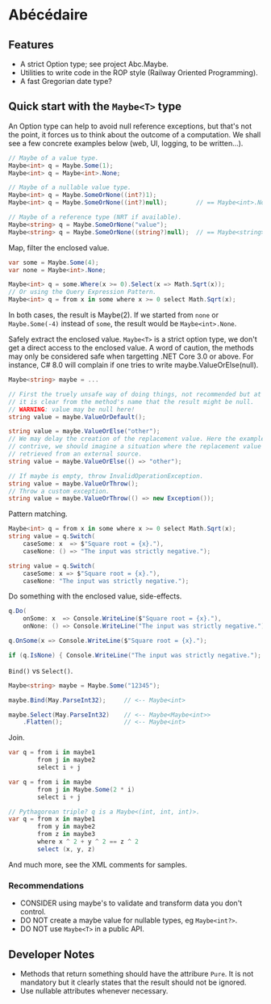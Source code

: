 # Abécédaire

Features
--------

- A strict Option type; see project Abc.Maybe.
- Utilities to write code in the ROP style (Railway Oriented Programming).
- A fast Gregorian date type?

Quick start with the `Maybe<T>` type
------------------------------------

An Option type can help to avoid null reference exceptions, but that's not the
point, it forces us to think about the outcome of a computation. We shall see
a few concrete examples below (web, UI, logging, to be written...).

```csharp
// Maybe of a value type.
Maybe<int> q = Maybe.Some(1);
Maybe<int> q = Maybe<int>.None;

// Maybe of a nullable value type.
Maybe<int> q = Maybe.SomeOrNone((int?)1);
Maybe<int> q = Maybe.SomeOrNone((int?)null);        // == Maybe<int>.None

// Maybe of a reference type (NRT if available).
Maybe<string> q = Maybe.SomeOrNone("value");
Maybe<string> q = Maybe.SomeOrNone((string?)null);  // == Maybe<string>.None
```

Map, filter the enclosed value.
```csharp
var some = Maybe.Some(4);
var none = Maybe<int>.None;

Maybe<int> q = some.Where(x >= 0).Select(x => Math.Sqrt(x));
// Or using the Query Expression Pattern.
Maybe<int> q = from x in some where x >= 0 select Math.Sqrt(x);
```
In both cases, the result is Maybe(2).
If we started from `none` or `Maybe.Some(-4)` instead of `some`, the result
would be `Maybe<int>.None`.

Safely extract the enclosed value. `Maybe<T>` is a strict option type, we don't
get a direct access to the enclosed value.
A word of caution, the methods may only be considered safe when targetting
.NET Core 3.0 or above. For instance, C# 8.0 will complain if one tries to
write maybe.ValueOrElse(null).
```csharp
Maybe<string> maybe = ...

// First the truely unsafe way of doing things, not recommended but at least
// it is clear from the method's name that the result might be null.
// WARNING: value may be null here!
string value = maybe.ValueOrDefault();

string value = maybe.ValueOrElse("other");
// We may delay the creation of the replacement value. Here the example is a bit
// contrive, we should imagine a situation where the replacement value is
// retrieved from an external source.
string value = maybe.ValueOrElse(() => "other");

// If maybe is empty, throw InvalidOperationException.
string value = maybe.ValueOrThrow();
// Throw a custom exception.
string value = maybe.ValueOrThrow(() => new Exception());
```

Pattern matching.
```csharp
Maybe<int> q = from x in some where x >= 0 select Math.Sqrt(x);
string value = q.Switch(
    caseSome: x  => $"Square root = {x}."),
    caseNone: () => "The input was strictly negative.");

string value = q.Switch(
    caseSome: x => $"Square root = {x}."),
    caseNone: "The input was strictly negative.");
```

Do something with the enclosed value, side-effects.
```csharp
q.Do(
    onSome: x  => Console.WriteLine($"Square root = {x}."),
    onNone: () => Console.WriteLine("The input was strictly negative."));

q.OnSome(x => Console.WriteLine($"Square root = {x}.");

if (q.IsNone) { Console.WriteLine("The input was strictly negative."); }
```

`Bind()` vs `Select()`.
```csharp
Maybe<string> maybe = Maybe.Some("12345");

maybe.Bind(May.ParseInt32);     // <-- Maybe<int>

maybe.Select(May.ParseInt32)    // <-- Maybe<Maybe<int>>
    .Flatten();                 // <-- Maybe<int>
```

Join.
```csharp
var q = from i in maybe1
        from j in maybe2
        select i + j

var q = from i in maybe
        from j in Maybe.Some(2 * i)
        select i + j

// Pythagorean triple? q is a Maybe<(int, int, int)>.
var q = from x in maybe1
        from y in maybe2
        from z in maybe3
        where x ^ 2 + y ^ 2 == z ^ 2
        select (x, y, z)
```

And much more, see the XML comments for samples.

### Recommendations

- CONSIDER using maybe's to validate and transform data you don't control.
- DO NOT create a maybe value for nullable types, eg `Maybe<int?>`.
- DO NOT use `Maybe<T>` in a public API.

Developer Notes
---------------

- Methods that return something should have the attribure `Pure`. It is not
  mandatory but it clearly states that the result should not be ignored.
- Use nullable attributes whenever necessary.
